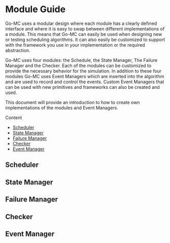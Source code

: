 # Module Guide

Go-MC uses a modular design where each module has a clearly defined interface and where it is easy to swap between different implementations of a module.
This means that Go-MC can easily be used when designing new or testing scheduling algorithms.
It can also easily be customized to support with the framework you use in your implementation or the required abstraction. 

Go-MC uses four modules: the Schedule, the State Manager, The Failure Manager and the Checker. 
Each of the modules can be customized to provide the necessary behavior for the simulation.
In addition to these four modules Go-MC uses Event Managers which are inserted into the algorithm and are used to record and control the events.
Custom Event Managers that can be used with new primitives and frameworks can also be created and used. 

This document will provide an introduction to how to create own implementations of the modules and Event Managers. 

Content

- [Scheduler](#scheduler)
- [State Manager](#state-manager)
- [Failure Manager](#failure-manager)
- [Checker](#checker)
- [Event Manager](#event-manager)

## Scheduler

## State Manager

## Failure Manager

## Checker

## Event Manager
